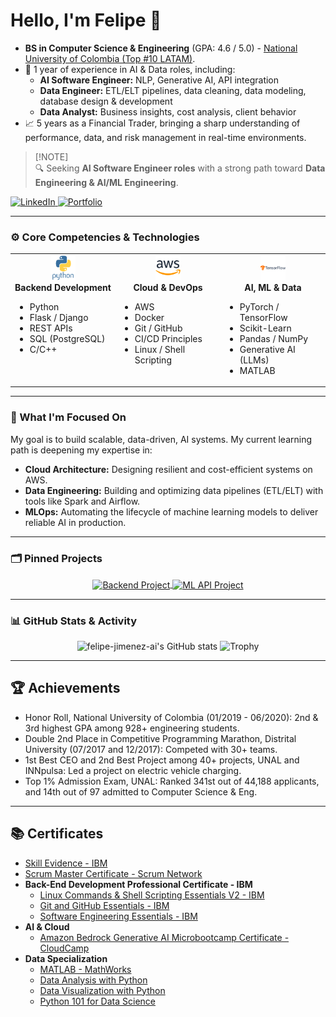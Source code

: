 # Hello, I'm Felipe 👋

- **BS in Computer Science & Engineering** (GPA: 4.6 / 5.0) - [National University of Colombia (Top #10 LATAM)](https://www.topuniversities.com/universities/universidad-nacional-de-colombia).
- 🧠 1 year of experience in AI & Data roles, including:
  - **AI Software Engineer:** NLP, Generative AI, API integration
  - **Data Engineer:** ETL/ELT pipelines, data cleaning, data modeling, database design & development
  - **Data Analyst:** Business insights, cost analysis, client behavior
- 📈 5 years as a Financial Trader, bringing a sharp understanding of performance, data, and risk management in real-time environments.

> [!NOTE]\
> 🔍 Seeking **AI Software Engineer roles** with a strong path toward **Data Engineering & AI/ML Engineering**.

<p align="left">
  <a href="https://www.linkedin.com/in/felipe-jimenez-ai/" target="_blank">
    <img src="https://img.shields.io/badge/LinkedIn-0077B5?style=for-the-badge&logo=linkedin&logoColor=white" alt="LinkedIn"/>
  </a>
  <a href="https://aztechnologies.web.app/" target="_blank">
    <img src="https://img.shields.io/badge/Portfolio-FF5722?style=for-the-badge&logo=google-chrome&logoColor=white" alt="Portfolio"/>
  </a>
</p>

---

### ⚙️ Core Competencies & Technologies

<table>
  <tr>
    <td valign="top" width="33%">
      <div align="center">
        <img src="https://raw.githubusercontent.com/devicons/devicon/master/icons/python/python-original-wordmark.svg" alt="Python" width="40" height="40"/>
        <br/><strong>Backend Development</strong>
      </div>
      <ul>
        <li>Python</li>
        <li>Flask / Django</li>
        <li>REST APIs</li>
        <li>SQL (PostgreSQL)</li>
        <li>C/C++</li>
      </ul>
    </td>
    <td valign="top" width="33%">
      <div align="center">
        <img src="https://raw.githubusercontent.com/devicons/devicon/master/icons/amazonwebservices/amazonwebservices-original-wordmark.svg" alt="AWS" width="40" height="40"/>
        <br/><strong>Cloud & DevOps</strong>
      </div>
      <ul>
        <li>AWS</li>
        <li>Docker</li>
        <li>Git / GitHub</li>
        <li>CI/CD Principles</li>
        <li>Linux / Shell Scripting</li>
      </ul>
    </td>
    <td valign="top" width="33%">
      <div align="center">
        <img src="https://raw.githubusercontent.com/devicons/devicon/master/icons/tensorflow/tensorflow-original-wordmark.svg" alt="TensorFlow" width="40" height="40"/>
        <br/><strong>AI, ML & Data</strong>
      </div>
      <ul>
        <li>PyTorch / TensorFlow</li>
        <li>Scikit-Learn</li>
        <li>Pandas / NumPy</li>
        <li>Generative AI (LLMs)</li>
        <li>MATLAB</li>
      </ul>
    </td>
  </tr>
</table>

---

### 🚀 What I'm Focused On

My goal is to build scalable, data-driven, AI systems. My current learning path is deepening my expertise in:

-   **Cloud Architecture:** Designing resilient and cost-efficient systems on AWS.
-   **Data Engineering:** Building and optimizing data pipelines (ETL/ELT) with tools like Spark and Airflow.
-   **MLOps:** Automating the lifecycle of machine learning models to deliver reliable AI in production.

---

### 🗂️ Pinned Projects

<p align="center">
  <a href="https://github.com/felipe-jimenez-ai/mentoria">
    <img align="center" src="https://github-readme-stats.vercel.app/api/pin?username=felipe-jimenez-ai&repo=mentoria&theme=catppuccin_latte&show_icons=true" alt="Backend Project" />
  </a>
  <a href="https://github.com/felipe-jimenez-ai/credit-card-fraud-detection">
    <img align="center" src="https://github-readme-stats.vercel.app/api/pin?username=felipe-jimenez-ai&repo=credit-card-fraud-detection&theme=catppuccin_latte&show_icons=true" alt="ML API Project" />
  </a>
</p>

---

### 📊 GitHub Stats & Activity

<p align="center">
  <img src="https://github-readme-stats.vercel.app/api?username=felipe-jimenez-ai&show_icons=true&theme=catppuccin_latte&count_private=true" alt="felipe-jimenez-ai's GitHub stats" />
  <img src="https://github-profile-trophy.vercel.app/?username=felipe-jimenez-ai&theme=catppuccin_latte" alt="Trophy" />
</p>

---

## 🏆 Achievements

- Honor Roll, National University of Colombia (01/2019 - 06/2020): 2nd & 3rd highest GPA among 928+ engineering students. 
- Double 2nd Place in Competitive Programming Marathon, Distrital University (07/2017 and 12/2017): Competed with 30+ teams. 
- 1st Best CEO and 2nd Best Project among 40+ projects, UNAL and INNpulsa: Led a project on electric vehicle charging. 
- Top 1% Admission Exam, UNAL: Ranked 341st out of 44,188 applicants, and 14th out of 97 admitted to Computer Science & Eng. 

---

## 📚 Certificates

- [Skill Evidence - IBM](https://www.credly.com/users/felipe-jimenez-ai/skills)
- [Scrum Master Certificate - Scrum Network](https://app.kajabi.com/certificates/fa2e83f8)
- **Back-End Development Professional Certificate - IBM**
  - [Linux Commands & Shell Scripting Essentials V2 - IBM](https://www.credly.com/badges/37813b97-1019-4a99-a82c-a28e0b046e0a)
  - [Git and GitHub Essentials - IBM](https://www.credly.com/badges/8a0f8dc3-13a0-4142-a2ad-ec939e01c936)
  - [Software Engineering Essentials - IBM](https://www.credly.com/badges/8a0f8dc3-13a0-4142-a2ad-ec939e01c936)
- **AI & Cloud**
  - [Amazon Bedrock Generative AI Microbootcamp Certificate - CloudCamp](https://verify.cloudcamp.la/certificate/1trxpmawplvrssm4gl4j9/)
- **Data Specialization**
  - [MATLAB - MathWorks](https://matlabacademy.mathworks.com/progress/report.pdf?course=gettingstarted&release=R2020b&language=en&)
  - [Data Analysis with Python](https://courses.cognitiveclass.ai/certificates/4202993c624e456da2753121fa427873)
  - [Data Visualization with Python](https://courses.cognitiveclass.ai/certificates/7f81102538da4778a83c5d0041096bc5)
  - [Python 101 for Data Science](https://courses.cognitiveclass.ai/certificates/50307d7020a64596b87e1d15317dab63)

